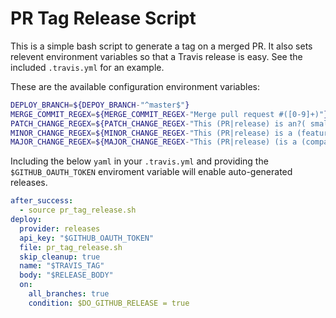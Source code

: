 # PR Tag Release Script

This is a simple bash script to generate a tag on a merged PR.  It also sets
relevent environment variables so that a Travis release is easy. See the
included `.travis.yml` for an example.

These are the available configuration environment variables:

```bash
DEPLOY_BRANCH=${DEPOY_BRANCH-"^master$"}
MERGE_COMMIT_REGEX=${MERGE_COMMIT_REGEX-"Merge pull request #([0-9]+)"}
PATCH_CHANGE_REGEX=${PATCH_CHANGE_REGEX-"This (PR|release) is an?( small| tiny)? (update|bugfix)"}
MINOR_CHANGE_REGEX=${MINOR_CHANGE_REGEX-"This (PR|release) is a (feature( update| change)?|big (update|change))"}
MAJOR_CHANGE_REGEX=${MAJOR_CHANGE_REGEX-"This (PR|release) (is a (compatibility[ -])?breaking (update|change)| breaks( backwards)? compatibility)"}
```

Including the below `yaml` in your `.travis.yml` and providing the
`$GITHUB_OAUTH_TOKEN` enviroment variable will enable auto-generated releases.

```yaml
after_success:
  - source pr_tag_release.sh
deploy:
  provider: releases
  api_key: "$GITHUB_OAUTH_TOKEN"
  file: pr_tag_release.sh
  skip_cleanup: true
  name: "$TRAVIS_TAG"
  body: "$RELEASE_BODY"
  on:
    all_branches: true
    condition: $DO_GITHUB_RELEASE = true
```
